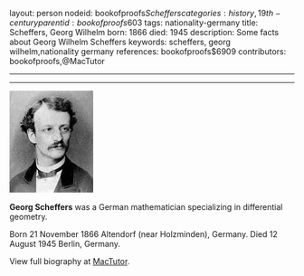 layout: person
nodeid: bookofproofs$Scheffers
categories: history,19th-century
parentid: bookofproofs$603
tags: nationality-germany
title: Scheffers, Georg Wilhelm
born: 1866
died: 1945
description: Some facts about Georg Wilhelm Scheffers
keywords: scheffers, georg wilhelm,nationality germany
references: bookofproofs$6909
contributors: bookofproofs,@MacTutor

---


---

![Scheffers.jpg](https://github.com/bookofproofs/bookofproofs.github.io/blob/main/_sources/_assets/images/portraits/Scheffers.jpg?raw=true)

**Georg Scheffers** was a German mathematician specializing in differential geometry.

Born 21 November 1866 Altendorf (near Holzminden), Germany. Died 12 August 1945 Berlin, Germany.


View full biography at [MacTutor](https://mathshistory.st-andrews.ac.uk/Biographies/Scheffers/).